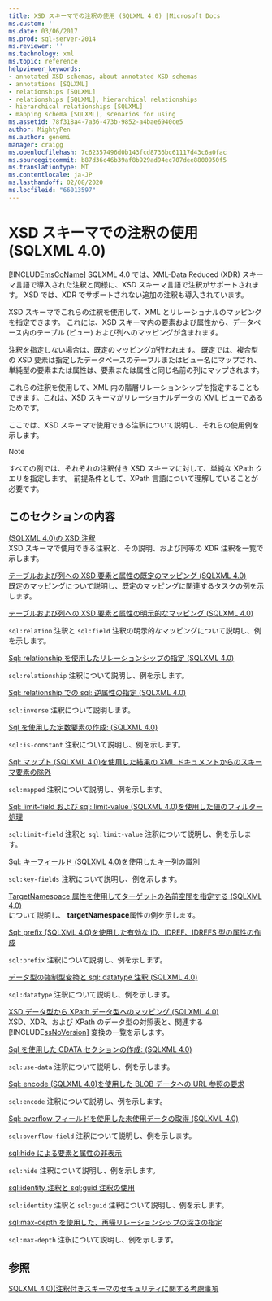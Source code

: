 ```yaml
---
title: XSD スキーマでの注釈の使用 (SQLXML 4.0) |Microsoft Docs
ms.custom: ''
ms.date: 03/06/2017
ms.prod: sql-server-2014
ms.reviewer: ''
ms.technology: xml
ms.topic: reference
helpviewer_keywords:
- annotated XSD schemas, about annotated XSD schemas
- annotations [SQLXML]
- relationships [SQLXML]
- relationships [SQLXML], hierarchical relationships
- hierarchical relationships [SQLXML]
- mapping schema [SQLXML], scenarios for using
ms.assetid: 78f318a4-7a36-473b-9852-a4bae6940ce5
author: MightyPen
ms.author: genemi
manager: craigg
ms.openlocfilehash: 7c62357496d0b143fcd8736bc61117d43c6a0fac
ms.sourcegitcommit: b87d36c46b39af8b929ad94ec707dee8800950f5
ms.translationtype: MT
ms.contentlocale: ja-JP
ms.lasthandoff: 02/08/2020
ms.locfileid: "66013597"
---
```

# <a name="using-annotations-in-xsd-schemas-sqlxml-40"></a>XSD スキーマでの注釈の使用 (SQLXML 4.0)
  
  [!INCLUDE[msCoName](../../includes/msconame-md.md)] SQLXML 4.0 では、XML-Data Reduced (XDR) スキーマ言語で導入された注釈と同様に、XSD スキーマ言語で注釈がサポートされます。 XSD では、XDR でサポートされない追加の注釈も導入されています。  
  
 XSD スキーマでこれらの注釈を使用して、XML とリレーショナルのマッピングを指定できます。 これには、XSD スキーマ内の要素および属性から、データベース内のテーブル (ビュー) および列へのマッピングが含まれます。  
  
 注釈を指定しない場合は、既定のマッピングが行われます。 既定では、複合型の XSD 要素は指定したデータベースのテーブルまたはビュー名にマップされ、単純型の要素または属性は、要素または属性と同じ名前の列にマップされます。  
  
 これらの注釈を使用して、XML 内の階層リレーションシップを指定することもできます。これは、XSD スキーマがリレーショナルデータの XML ビューであるためです。  
  
 ここでは、XSD スキーマで使用できる注釈について説明し、それらの使用例を示します。  
  
> [!NOTE]  
>  すべての例では、それぞれの注釈付き XSD スキーマに対して、単純な XPath クエリを指定します。 前提条件として、XPath 言語について理解していることが必要です。  
  
## <a name="in-this-section"></a>このセクションの内容  
 [&#40;SQLXML 4.0&#41;の XSD 注釈](xsd-annotations-sqlxml-4-0.md)  
 XSD スキーマで使用できる注釈と、その説明、および同等の XDR 注釈を一覧で示します。  
  
 [テーブルおよび列への XSD 要素と属性の既定のマッピング &#40;SQLXML 4.0&#41;](default-mapping-of-xsd-elements-and-attributes-to-tables-and-columns-sqlxml-4-0.md)  
 既定のマッピングについて説明し、既定のマッピングに関連するタスクの例を示します。  
  
 [テーブルおよび列への XSD 要素と属性の明示的なマッピング &#40;SQLXML 4.0&#41;](explicit-mapping-xsd-elements-and-attributes-to-tables-and-columns.md)  
 
  `sql:relation` 注釈と `sql:field` 注釈の明示的なマッピングについて説明し、例を示します。  
  
 [Sql: relationship を使用したリレーションシップの指定 &#40;SQLXML 4.0&#41;](specifying-relationships-using-sql-relationship-sqlxml-4-0.md)  
 
  `sql:relationship` 注釈について説明し、例を示します。  
  
 [Sql: relationship での sql: 逆属性の指定 &#40;SQLXML 4.0&#41;](specifying-the-sql-inverse-attribute-on-sql-relationship-sqlxml-4-0.md)  
 
  `sql:inverse` 注釈について説明します。  
  
 [Sql を使用した定数要素の作成: &#40;SQLXML 4.0&#41;](creating-constant-elements-using-sql-is-constant-sqlxml-4-0.md)  
 
  `sql:is-constant` 注釈について説明し、例を示します。  
  
 [Sql: マップト &#40;SQLXML 4.0&#41;を使用した結果の XML ドキュメントからのスキーマ要素の除外](excluding-schema-elements-from-the-xml-document-using-sql-mapped.md)  
 
  `sql:mapped` 注釈について説明し、例を示します。  
  
 [Sql: limit-field および sql: limit-value &#40;SQLXML 4.0&#41;を使用した値のフィルター処理](../sqlxml-annotated-xsd-schemas-xpath-queries/bulk-load-xml/annotation-interpretation-sql-limit-field-and-sql-limit-value.md)  
 
  `sql:limit-field` 注釈と `sql:limit-value` 注釈について説明し、例を示します。  
  
 [Sql: キーフィールド &#40;SQLXML 4.0&#41;を使用したキー列の識別](identifying-key-columns-using-sql-key-fields-sqlxml-4-0.md)  
 
  `sql:key-fields` 注釈について説明し、例を示します。  
  
 [TargetNamespace 属性を使用してターゲットの名前空間を指定する &#40;SQLXML 4.0&#41;](specifying-a-target-namespace-using-the-targetnamespace-attribute-sqlxml-4-0.md)  
 について説明し、 **targetNamespace**属性の例を示します。  
  
 [Sql: prefix &#40;SQLXML 4.0&#41;を使用した有効な ID、IDREF、IDREFS 型の属性の作成](creating-valid-id-idref-and-idrefs-type-attributes-using-sql-prefix-sqlxml-4-0.md)  
 
  `sql:prefix` 注釈について説明し、例を示します。  
  
 [データ型の強制型変換と sql: datatype 注釈 &#40;SQLXML 4.0&#41;](data-type-coercions-and-the-sql-datatype-annotation-sqlxml-4-0.md)  
 
  `sql:datatype` 注釈について説明し、例を示します。  
  
 [XSD データ型から XPath データ型へのマッピング &#40;SQLXML 4.0&#41;](../sqlxml-annotated-xsd-schemas-xpath-queries/xpath-data-types-sqlxml-4-0.md)  
 XSD、XDR、および XPath のデータ型の対照表と、関連する [!INCLUDE[ssNoVersion](../../includes/ssnoversion-md.md)] 変換の一覧を示します。  
  
 [Sql を使用した CDATA セクションの作成: &#40;SQLXML 4.0&#41;](creating-cdata-sections-using-sql-use-cdata-sqlxml-4-0.md)  
 
  `sql:use-data` 注釈について説明し、例を示します。  
  
 [Sql: encode &#40;SQLXML 4.0&#41;を使用した BLOB データへの URL 参照の要求](requesting-url-references-to-blob-data-using-sql-encode-sqlxml-4-0.md)  
 
  `sql:encode` 注釈について説明し、例を示します。  
  
 [Sql: overflow フィールドを使用した未使用データの取得 &#40;SQLXML 4.0&#41;](../sqlxml-annotated-xsd-schemas-xpath-queries/bulk-load-xml/annotation-interpretation-sql-overflow-field.md)  
 
  `sql:overflow-field` 注釈について説明し、例を示します。  
  
 [sql:hide による要素と属性の非表示](hiding-elements-and-attributes-by-using-sql-hide.md)  
 
  `sql:hide` 注釈について説明し、例を示します。  
  
 [sql:identity 注釈と sql:guid 注釈の使用](using-the-sql-identity-and-sql-guid-annotations.md)  
 
  `sql:identity` 注釈と `sql:guid` 注釈について説明し、例を示します。  
  
 [sql:max-depth を使用した、再帰リレーションシップの深さの指定](specifying-depth-in-recursive-relationships-by-using-sql-max-depth.md)  
 
  `sql:max-depth` 注釈について説明し、例を示します。  
  
## <a name="see-also"></a>参照  
 [SQLXML 4.0&#41;&#40;注釈付きスキーマのセキュリティに関する考慮事項](../sqlxml-annotated-xsd-schemas-xpath-queries/security/annotated-schema-security-considerations-sqlxml-4-0.md)  
  
  
